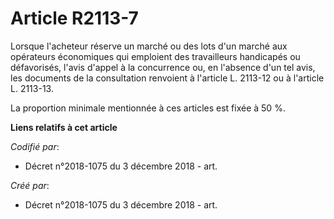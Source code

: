 # Article R2113-7

Lorsque l'acheteur réserve un marché ou des lots d'un marché aux opérateurs économiques qui emploient des travailleurs
handicapés ou défavorisés, l'avis d'appel à la concurrence ou, en l'absence d'un tel avis, les documents de la consultation
renvoient à l'article L. 2113-12 ou à l'article L. 2113-13.

La proportion minimale mentionnée à ces articles est fixée à 50 %.

**Liens relatifs à cet article**

_Codifié par_:

  - Décret n°2018-1075 du 3 décembre 2018 - art.

_Créé par_:

  - Décret n°2018-1075 du 3 décembre 2018 - art.
